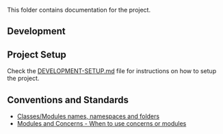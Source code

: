 This folder contains documentation for the project.

## Development

## Project Setup
Check the [DEVELOPMENT-SETUP.md](DEVELOPMENT-SETUP.md) file for instructions on how to setup the project.

## Conventions and Standards

- [Classes/Modules names, namespaces and folders](development-guidelines/naming-and-folders.md)
- [Modules and Concerns - When to use concerns or modules](development-guidelines/modules-and-concerns-usage-guideline.md)
